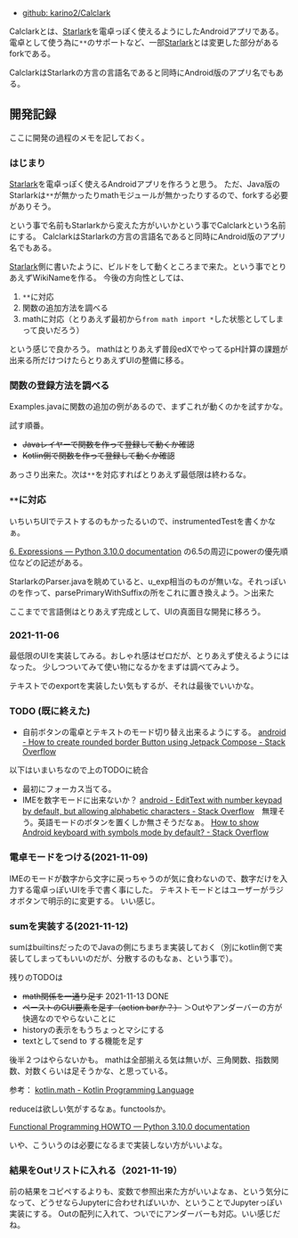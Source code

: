 - [github: karino2/Calclark](https://github.com/karino2/Calclark)

Calclarkとは、[Starlark](Starlark.md)を電卓っぽく使えるようにしたAndroidアプリである。
電卓として使う為に`**`のサポートなど、一部[Starlark](Starlark.md)とは変更した部分があるforkである。

CalclarkはStarlarkの方言の言語名であると同時にAndroid版のアプリ名でもある。

## 開発記録

ここに開発の過程のメモを記しておく。

### はじまり

[Starlark](Starlark.md)を電卓っぽく使えるAndroidアプリを作ろうと思う。
ただ、Java版のStarlarkは`**`が無かったりmathモジュールが無かったりするので、forkする必要がありそう。

という事で名前もStarlarkから変えた方がいいかという事でCalclarkという名前にする。
CalclarkはStarlarkの方言の言語名であると同時にAndroid版のアプリ名でもある。

[Starlark](Starlark.md)側に書いたように、ビルドをして動くところまで来た。という事でとりあえずWikiNameを作る。
今後の方向性としては、

1. `**`に対応
2. 関数の追加方法を調べる
3. mathに対応（とりあえず最初から`from math import *`した状態としてしまって良いだろう）

という感じで良かろう。
mathはとりあえず普段edXでやってるpH計算の課題が出来る所だけつけたらとりあえずUIの整備に移る。

### 関数の登録方法を調べる

Examples.javaに関数の追加の例があるので、まずこれが動くのかを試すかな。

試す順番。

- ~~Javaレイヤーで関数を作って登録して動くか確認~~
- ~~Kotlin側で関数を作って登録して動くか確認~~

あっさり出来た。次は`**`を対応すればとりあえず最低限は終わるな。

### `**`に対応

いちいちUIでテストするのもかったるいので、instrumentedTestを書くかなぁ。

[6. Expressions — Python 3.10.0 documentation](https://docs.python.org/3/reference/expressions.html) の6.5の周辺にpowerの優先順位などの記述がある。

StarlarkのParser.javaを眺めていると、u_exp相当のものが無いな。それっぽいのを作って、parsePrimaryWithSuffixの所をこれに置き換えよう。＞出来た

ここまでで言語側はとりあえず完成として、UIの真面目な開発に移ろう。

### 2021-11-06

最低限のUIを実装してみる。おしゃれ感はゼロだが、とりあえず使えるようにはなった。
少しつついてみて使い物になるかをまずは調べてみよう。

テキストでのexportを実装したい気もするが、それは最後でいいかな。


### TODO (既に終えた)

- 自前ボタンの電卓とテキストのモード切り替え出来るようにする。 [android - How to create rounded border Button using Jetpack Compose - Stack Overflow](https://stackoverflow.com/questions/58875567/how-to-create-rounded-border-button-using-jetpack-compose)

以下はいまいちなので上のTODOに統合
- 最初にフォーカス当てる。
- IMEを数字モードに出来ないか？ [android - EditText with number keypad by default, but allowing alphabetic characters - Stack Overflow](https://stackoverflow.com/questions/3544214/edittext-with-number-keypad-by-default-but-allowing-alphabetic-characters)　無理そう。英語モードのボタンを置くしか無さそうだなぁ。 [How to show Android keyboard with symbols mode by default? - Stack Overflow](https://stackoverflow.com/questions/25219855/how-to-show-android-keyboard-with-symbols-mode-by-default)

### 電卓モードをつける(2021-11-09)

IMEのモードが数字から文字に戻っちゃうのが気に食わないので、数字だけを入力する電卓っぽいUIを手で書く事にした。
テキストモードとはユーザーがラジオボタンで明示的に変更する。
いい感じ。

### sumを実装する(2021-11-12)

sumはbuiltinsだったのでJavaの側にちまちま実装しておく（別にkotlin側で実装してしまってもいいのだが、分散するのもなぁ、という事で）。

残りのTODOは

- ~~math関係を一通り足す~~ 2021-11-13 DONE
- ~~ペーストのGUI要素を足す（action barか？）~~ ＞Outやアンダーバーの方が快適なのでやらないことに
- historyの表示をもうちょっとマシにする
- textとしてsend to する機能を足す

後半２つはやらないかも。
mathは全部揃える気は無いが、三角関数、指数関数、対数くらいは足そうかな、と思っている。

参考： [kotlin.math - Kotlin Programming Language](https://kotlinlang.org/api/latest/jvm/stdlib/kotlin.math/)

reduceは欲しい気がするなぁ。functoolsか。

[Functional Programming HOWTO — Python 3.10.0 documentation](https://docs.python.org/3/howto/functional.html#the-functools-module)

いや、こういうのは必要になるまで実装しない方がいいよな。

### 結果をOutリストに入れる（2021-11-19）

前の結果をコピペするよりも、変数で参照出来た方がいいよなぁ、という気分になって、どうせならJupyterに合わせればいいか、ということでJupyterっぽい実装にする。
Outの配列に入れて、ついでにアンダーバーも対応。いい感じだね。